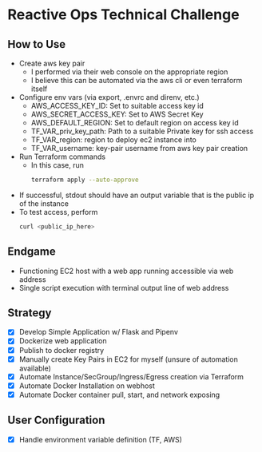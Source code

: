 # Reactive Ops Technical Challenge

## How to Use
- Create aws key pair
  - I performed via their web console on the appropriate region
  - I believe this can be automated via the aws cli or even terraform itself
- Configure env vars (via export, .envrc and direnv, etc.)
  - AWS_ACCESS_KEY_ID: Set to suitable access key id
  - AWS_SECRET_ACCESS_KEY: Set to AWS Secret Key
  - AWS_DEFAULT_REGION: Set to default region on access key id
  - TF_VAR_priv_key_path: Path to a suitable Private key for ssh access
  - TF_VAR_region: region to deploy ec2 instance into
  - TF_VAR_username: key-pair username from aws key pair creation
- Run Terraform commands
  - In this case, run
    ```bash
    terraform apply --auto-approve
    ```
- If successful, stdout should have an output variable that is the public ip of
  the instance
- To test access, perform
  ```bash
  curl <public_ip_here>
  ```

## Endgame
- Functioning EC2 host with a web app running accessible via web address
- Single script execution with terminal output line of web address

## Strategy
- [x] Develop Simple Application w/ Flask and Pipenv
- [x] Dockerize web application
- [x] Publish to docker registry
- [x] Manually create Key Pairs in EC2 for myself (unsure of automation
  available)
- [x] Automate Instance/SecGroup/Ingress/Egress creation via Terraform
- [x] Automate Docker Installation on webhost
- [x] Automate Docker container pull, start, and network exposing

## User Configuration
- [x] Handle environment variable definition (TF, AWS)
